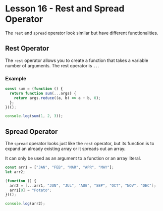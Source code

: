 # Lesson 16 - Rest and Spread Operator

The `rest` and `spread` operator look similar but have different functionalities.

## Rest Operator

The `rest` operator allows you to create a function that takes a variable number of arguments. The rest operator is `...`

### Example

```js
const sum = (function () {
  return function sum(...args) {
    return args.reduce((a, b) => a + b, 0);
  };
})();

console.log(sum(1, 2, 3));
```

## Spread Operator

The `spread` operator looks just like the `rest` operator, but its function is to expand an already existing array or it spreads out an array.

It can only be used as an argument to a function or an array literal.

```js
const arr1 = ["JAN", "FEB", "MAR", "APR", "MAY"];
let arr2;

(function () {
  arr2 = [...arr1, "JUN", "JUL", "AUG", "SEP", "OCT", "NOV", "DEC"];
  arr1[0] = "Potato";
})();

console.log(arr2);
```
